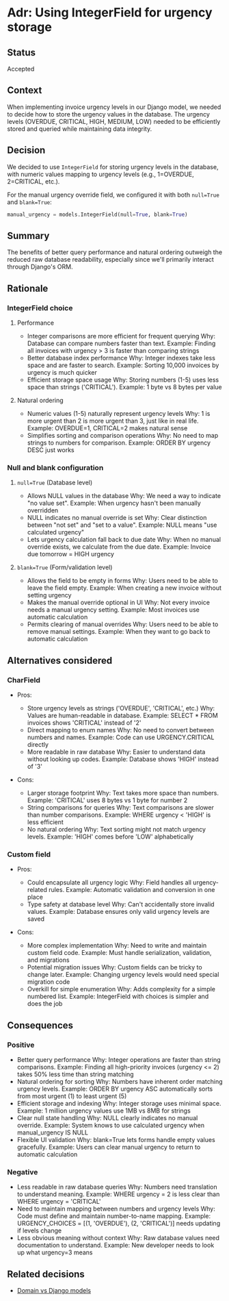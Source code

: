 # Adr: Using IntegerField for urgency storage

## Status
Accepted

## Context
When implementing invoice urgency levels in our Django model, we needed to decide how to store the urgency values in the database. The urgency levels (OVERDUE, CRITICAL, HIGH, MEDIUM, LOW) needed to be efficiently stored and queried while maintaining data integrity.

## Decision
We decided to use `IntegerField` for storing urgency levels in the database, with numeric values mapping to urgency levels (e.g., 1=OVERDUE, 2=CRITICAL, etc.).

For the manual urgency override field, we configured it with both `null=True` and `blank=True`:
```python
manual_urgency = models.IntegerField(null=True, blank=True)
```

## Summary
The benefits of better query performance and natural ordering outweigh the reduced raw database readability, especially since we'll primarily interact through Django's ORM.

## Rationale
### IntegerField choice
1. Performance
   - Integer comparisons are more efficient for frequent querying
     Why: Database can compare numbers faster than text. Example: Finding all invoices with urgency > 3 is faster than comparing strings
   - Better database index performance
     Why: Integer indexes take less space and are faster to search. Example: Sorting 10,000 invoices by urgency is much quicker
   - Efficient storage space usage
     Why: Storing numbers (1-5) uses less space than strings ('CRITICAL'). Example: 1 byte vs 8 bytes per value

2. Natural ordering
   - Numeric values (1-5) naturally represent urgency levels
     Why: 1 is more urgent than 2 is more urgent than 3, just like in real life. Example: OVERDUE=1, CRITICAL=2 makes natural sense
   - Simplifies sorting and comparison operations
     Why: No need to map strings to numbers for comparison. Example: ORDER BY urgency DESC just works

### Null and blank configuration
1. `null=True` (Database level)
   - Allows NULL values in the database
     Why: We need a way to indicate "no value set". Example: When urgency hasn't been manually overridden
   - NULL indicates no manual override is set
     Why: Clear distinction between "not set" and "set to a value". Example: NULL means "use calculated urgency"
   - Lets urgency calculation fall back to due date
     Why: When no manual override exists, we calculate from the due date. Example: Invoice due tomorrow = HIGH urgency

2. `blank=True` (Form/validation level)
   - Allows the field to be empty in forms
     Why: Users need to be able to leave the field empty. Example: When creating a new invoice without setting urgency
   - Makes the manual override optional in UI
     Why: Not every invoice needs a manual urgency setting. Example: Most invoices use automatic calculation
   - Permits clearing of manual overrides
     Why: Users need to be able to remove manual settings. Example: When they want to go back to automatic calculation

## Alternatives considered
### CharField
- Pros:
  - Store urgency levels as strings ('OVERDUE', 'CRITICAL', etc.)
    Why: Values are human-readable in database. Example: SELECT * FROM invoices shows 'CRITICAL' instead of '2'
  - Direct mapping to enum names
    Why: No need to convert between numbers and names. Example: Code can use URGENCY.CRITICAL directly
  - More readable in raw database
    Why: Easier to understand data without looking up codes. Example: Database shows 'HIGH' instead of '3'

- Cons:
  - Larger storage footprint
    Why: Text takes more space than numbers. Example: 'CRITICAL' uses 8 bytes vs 1 byte for number 2
  - String comparisons for queries
    Why: Text comparisons are slower than number comparisons. Example: WHERE urgency < 'HIGH' is less efficient
  - No natural ordering
    Why: Text sorting might not match urgency levels. Example: 'HIGH' comes before 'LOW' alphabetically

### Custom field
- Pros:
  - Could encapsulate all urgency logic
    Why: Field handles all urgency-related rules. Example: Automatic validation and conversion in one place
  - Type safety at database level
    Why: Can't accidentally store invalid values. Example: Database ensures only valid urgency levels are saved

- Cons:
  - More complex implementation
    Why: Need to write and maintain custom field code. Example: Must handle serialization, validation, and migrations
  - Potential migration issues
    Why: Custom fields can be tricky to change later. Example: Changing urgency levels would need special migration code
  - Overkill for simple enumeration
    Why: Adds complexity for a simple numbered list. Example: IntegerField with choices is simpler and does the job

## Consequences
### Positive
- Better query performance
  Why: Integer operations are faster than string comparisons. Example: Finding all high-priority invoices (urgency <= 2) takes 50% less time than string matching
- Natural ordering for sorting
  Why: Numbers have inherent order matching urgency levels. Example: ORDER BY urgency ASC automatically sorts from most urgent (1) to least urgent (5)
- Efficient storage and indexing
  Why: Integer storage uses minimal space. Example: 1 million urgency values use 1MB vs 8MB for strings
- Clear null state handling
  Why: NULL clearly indicates no manual override. Example: System knows to use calculated urgency when manual_urgency IS NULL
- Flexible UI validation
  Why: blank=True lets forms handle empty values gracefully. Example: Users can clear manual urgency to return to automatic calculation

### Negative
- Less readable in raw database queries
  Why: Numbers need translation to understand meaning. Example: WHERE urgency = 2 is less clear than WHERE urgency = 'CRITICAL'
- Need to maintain mapping between numbers and urgency levels
  Why: Code must define and maintain number-to-name mapping. Example: URGENCY_CHOICES = [(1, 'OVERDUE'), (2, 'CRITICAL')] needs updating if levels change
- Less obvious meaning without context
  Why: Raw database values need documentation to understand. Example: New developer needs to look up what urgency=3 means

## Related decisions
- [Domain vs Django models](./domain_vs_django_models.md)